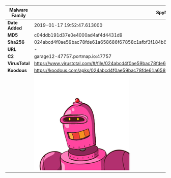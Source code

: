 | Malware Family | SpyNote                                                      |
| -------------- | ------------------------------------------------------------ |
| **Date Added** | 2019-01-17 19:52:47.613000                                                   |
| **MD5**        | c04ddb191d37e0e4000ad4af4d4431d9                             |
| **Sha256**     | 024abcd4f0ae59bac78fde61a658686f67858c1afbf3f184b617ec856690df6e |
| **URL**        | -                                                            |
| **C2**         | garage12-47757.portmap.io:47757 |
| **VirusTotal** | https://www.virustotal.com/#/file/024abcd4f0ae59bac78fde61a658686f67858c1afbf3f184b617ec856690df6e/detection |
| **Koodous**    | https://koodous.com/apks/024abcd4f0ae59bac78fde61a658686f67858c1afbf3f184b617ec856690df6e |
|                | ![](../assets/024abcd4f0ae59bac78fde61a658686f67858c1afbf3f184b617ec856690df6e.png) |